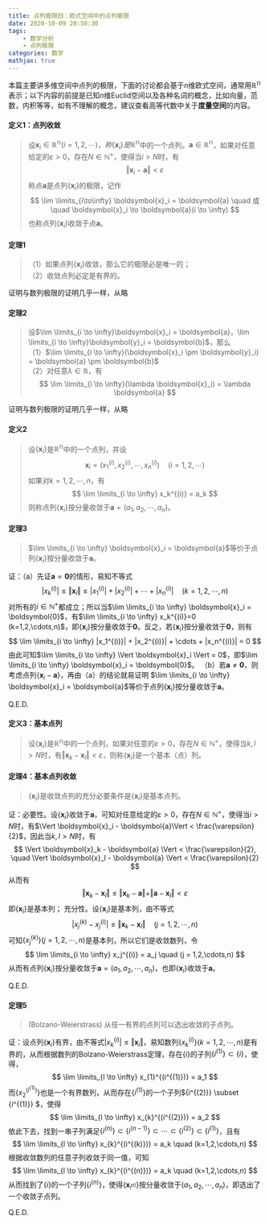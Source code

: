 ```yaml
---
title: 点列极限四：欧式空间中的点列极限
date: 2020-10-09 20:50:30
tags:
    - 数学分析
    - 点列极限
categories: 数学
mathjax: true
---
```


本篇主要讲多维空间中点列的极限，下面的讨论都会基于$n$维欧式空间，通常用$\mathbb{R^n}$表示；以下内容的前提是已知$n$维Euclid空间以及各种名词的概念，比如向量，范数，内积等等，如有不理解的概念，建议查看高等代数中关于**度量空间**的内容。

<!--more-->
#### 定义1：点列收敛
> 设$\boldsymbol{x}_i \in \mathbb{R^n}(i=1,2,\cdots)，称\{\boldsymbol{x}_i\}是\mathbb{R^n}$中的一个点列。$\boldsymbol{a} \in \mathbb{R^n}$，如果对任意给定的$\varepsilon>0$，存在$N \in \mathbb{N^+}$，使得当$i > N$时，有
$$
    \Vert \boldsymbol{x}_i - \boldsymbol{a} \Vert < \varepsilon
$$
称点$\boldsymbol{a}$是点列$\{\boldsymbol{x}_i\}$的极限，记作
$$
    \lim \limits_{i\to\infty} \boldsymbol{x}_i = \boldsymbol{a} \quad 或 \quad \boldsymbol{x}_i \to \boldsymbol{a}(i \to \infty)
$$
也称点列$\{\boldsymbol{x}_i\}$收敛于点$\boldsymbol{a}$。


#### 定理1
>（1）如果点列$\{\boldsymbol{x}_i\}$收敛，那么它的极限必是唯一的；<br/>
（2）收敛点列必定是有界的。

证明与数列极限的证明几乎一样，从略

#### 定理2
> 设$\lim \limits_{i \to \infty}\boldsymbol{x}_i = \boldsymbol{a}，\lim \limits_{i \to \infty}\boldsymbol{y}_i = \boldsymbol{b}$，那么 <br/>
（1）$\lim \limits_{i \to \infty}(\boldsymbol{x}_i \pm \boldsymbol{y}_i) = \boldsymbol{a} \pm \boldsymbol{b}$ <br/>
（2）对任意$\lambda \in \mathbb{R}$，有
$$
    \lim \limits_{i \to \infty}(\lambda \boldsymbol{x}_i) = \lambda \boldsymbol{a}
$$

证明与数列极限的证明几乎一样，从略

#### 定义2
> 设$\{\boldsymbol{x}_i\}$是$\mathbb{R^n}$中的一个点列，并设
$$
    \boldsymbol{x}_i = (x_1^{(i)},x_2^{(i)},\cdots,x_n^{(i)}) \quad (i=1,2,\cdots)
$$
如果对$k=1,2,\cdots,n$，有
$$
    \lim \limits_{i \to \infty} x_k^{(i)} = a_k
$$
则称点列$\{\boldsymbol{x}_i\}$按分量收敛于$\boldsymbol{a}=(a_1,a_2,\cdots,a_n)$。

#### 定理3
> $\lim \limits_{i \to \infty} \boldsymbol{x}_i = \boldsymbol{a}$等价于点列$\{\boldsymbol{x}_i\}$按分量收敛于$\boldsymbol{a}$。

证：（a）先证$\boldsymbol{a} = \boldsymbol{0}$的情形，易知不等式
$$
    |x_k^{(i)}| \le \Vert \boldsymbol{x}_i \Vert \le |x_1^{(i)}| + |x_2^{(i)}| + \cdots + |x_n^{(i)}| \quad (k=1,2,\cdots,n)
$$
对所有的$i \in \mathbb{N^+}$都成立；所以当$\lim \limits_{i \to \infty} \boldsymbol{x}_i = \boldsymbol{0}$，有$\lim \limits_{i \to \infty} x_k^{(i)}=0 (k=1,2,\cdots,n)$，即$\{\boldsymbol{x}_i\}$按分量收敛于$\boldsymbol{0}$。反之，若$\{\boldsymbol{x}_i\}$按分量收敛于$\boldsymbol{0}$，则有
$$
    \lim \limits_{i \to \infty} |x_1^{(i)}| + |x_2^{(i)}| + \cdots + |x_n^{(i)}| = 0
$$
由此可知$\lim \limits_{i \to \infty} \Vert \boldsymbol{x}_i \Vert = 0$，即$\lim \limits_{i \to \infty} \boldsymbol{x}_i = \boldsymbol{0}$。
（b）若$\boldsymbol{a} \ne \boldsymbol{0}$，则考虑点列$\{\boldsymbol{x}_i - \boldsymbol{a}\}$，再由（a）的结论就易证明 $\lim \limits_{i \to \infty} \boldsymbol{x}_i = \boldsymbol{a}$等价于点列$\{\boldsymbol{x}_i\}$按分量收敛于$\boldsymbol{a}$。

Q.E.D.


#### 定义3：基本点列
> 设$\{\boldsymbol{x}_i\}$是$\mathbb{R^n}$中的一个点列，如果对任意的$\varepsilon>0$，存在$N \in \mathbb{N^+}$，使得当$k,l>N$时，有$\Vert \boldsymbol{x}_k - \boldsymbol{x}_l \Vert < \varepsilon$，则称$\{\boldsymbol{x}_i\}$是一个基本（点）列。


#### 定理4：基本点列收敛
> $\{\boldsymbol{x}_i\}$是收敛点列的充分必要条件是$\{\boldsymbol{x}_i\}$是基本点列。

证：必要性。设$\{\boldsymbol{x}_i\}$收敛于$\boldsymbol{a}$，可知对任意给定的$\varepsilon > 0$，存在$N \in \mathbb{N^+}$，使得当$i > N$时，有$\Vert \boldsymbol{x}_i - \boldsymbol{a}\Vert < \frac{\varepsilon}{2}$，因此当$k,l>N$时，有
$$
    \Vert \boldsymbol{x}_k - \boldsymbol{a} \Vert < \frac{\varepsilon}{2}, \quad \Vert \boldsymbol{x}_l - \boldsymbol{a} \Vert < \frac{\varepsilon}{2}
$$
从而有
$$
    \Vert \boldsymbol{x}_k - \boldsymbol{x}_l \Vert \le \Vert \boldsymbol{x}_k - \boldsymbol{a} \Vert + \Vert \boldsymbol{a} - \boldsymbol{x}_l \Vert < \varepsilon
$$
即$\{\boldsymbol{x}_i\}$是基本列；
充分性。设$\{\boldsymbol{x}_i\}$是基本列，由不等式
$$
    |x_j^{(k)} - x_j^{(l)}| \le \Vert \boldsymbol{x}_k - \boldsymbol{x}_l \Vert \quad (j=1,2,\cdots,n)
$$
可知$\{x_j^{(k)}\}(j=1,2,\cdots,n)$是基本列，所以它们是收敛数列，令
$$
    \lim \limits_{i \to \infty} x_j^{(i)} = a_j \quad (j = 1,2,\cdots,n)
$$
从而有点列$\{\boldsymbol{x}_i\}$按分量收敛于$\boldsymbol{a} = (a_1,a_2,\cdots,a_n)$，也即$\{\boldsymbol{x}_i\}$收敛于$\boldsymbol{a}$。

Q.E.D.

#### 定理5
> (Bolzano-Weierstrass) 从任一有界的点列可以选出收敛的子点列。

证：设点列$\{\boldsymbol{x}_i\}$有界，由不等式$|x_k^{(i)}| \le \Vert \boldsymbol{x}_i \Vert$，易知数列$\{x_k^{(i)}\}(k=1,2,\cdots,n)$是有界的，从而根据数列的Bolzano-Weierstrass定理，存在$\{i\}$的子列$\{i^{(1)}\} \subset \{i\}$，使得，
$$
\lim \limits_{l \to \infty} x_{1}^{(i^{(1)})} = a_1
$$
而$\{x_2^{(i^{(1)})}\}$也是一个有界数列，从而存在$\{i^{(1)}\}$的一个子列$\{i^{(2)}\} \subset \{i^{(1)}\} $，使得
$$
\lim \limits_{l \to \infty} x_{k}^{(i^{(2)})} = a_2
$$
依此下去，找到一串子列满足$\{i^{(n)}\} \subset \{i^{(n-1)}\} \subset \cdots \subset \{i^{(2)}\} \subset \{i^{(1)}\}$，且有
$$
    \lim \limits_{l \to \infty} x_{k}^{(i^{(k)})} = a_k \quad (k=1,2,\cdots,n)
$$
根据收敛数列的任意子列收敛于同一值，可知
$$
    \lim \limits_{l \to \infty} x_{k}^{(i^{(n)})} = a_k \quad (k=1,2,\cdots,n)
$$
从而找到了$\{i\}$的一个子列$\{i^{(n)}\}$，使得$\{\boldsymbol{x}_{i^{n)}}\}$按分量收敛于$(a_1,a_2,\cdots,a_n)$，即选出了一个收敛子点列。

Q.E.D.
